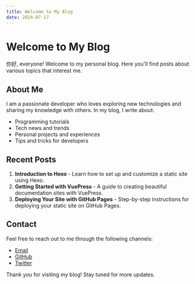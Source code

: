 ```yaml
---
title: Welcome to My Blog
date: 2024-07-17
---
```


# Welcome to My Blog

你好, everyone! Welcome to my personal blog. Here you'll find posts about various topics that interest me.

## About Me

I am a passionate developer who loves exploring new technologies and sharing my knowledge with others. In my blog, I write about:

- Programming tutorials
- Tech news and trends
- Personal projects and experiences
- Tips and tricks for developers

## Recent Posts

1. **Introduction to Hexo** - Learn how to set up and customize a static site using Hexo.
2. **Getting Started with VuePress** - A guide to creating beautiful documentation sites with VuePress.
3. **Deploying Your Site with GitHub Pages** - Step-by-step instructions for deploying your static site on GitHub Pages.

## Contact

Feel free to reach out to me through the following channels:

- [Email](mailto:your.email@example.com)
- [GitHub](https://github.com/your-username)
- [Twitter](https://twitter.com/your-username)

Thank you for visiting my blog! Stay tuned for more updates.

